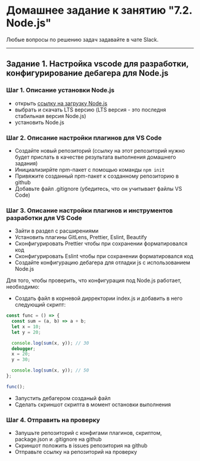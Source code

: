 # Домашнее задание к занятию "7.2. Node.js"

Любые вопросы по решению задач задавайте в чате Slack.

---

## Задание 1. Настройка vscode для разработки, конфигурирование дебагера для Node.js

### Шаг 1. Описание установки Node.js

- открыть [ссылку на загрузку Node.js](https://nodejs.org/en/)
- выбрать и скачать LTS версию (LTS версия - это последня стабильная версия Node.js)
- установить Node.js

### Шаг 2. Описание настройки плагинов для VS Code

- Создайте новый репозиторий (ссылку на этот репозиторий нужно будет прислать в качестве результата выполнения домашнего задания)
- Инициализирйте npm-пакет с помощью команды `npm init`
- Привяжите созданный npm-пакет к созданному репозиторию в github
- Добавьте файл .gitignore (убедитесь, что он учитывает файлы VS Code)

### Шаг 3. Описание настройки плагинов и инструментов разработки для VS Code

- Зайти в раздел с расширениями
- Установить плагины GitLens, Prettier, Eslint, Beautify
- Сконфигурировать Prettier чтобы при сохранении форматировался код
- Сконфигурировать Eslint чтобы при сохранении форматировался код
- Создайте конфигурацию дебагера для отладки js с использованием Node.js

Для того, чтобы проверить, что конфигурация под Node.js работает, необходимо:

- Создать файл в корневой дирректории index.js и добавить в него следующий скрипт:

```javascript
const func = () => {
  const sum = (a, b) => a + b;
  let x = 10;
  let y = 20;

  console.log(sum(x, y)); // 30
  debugger;
  x = 20;
  y = 30;

  console.log(sum(x, y)); // 50
};

func();
```

- Запустить дебагером созданый файл
- Сделать скриншот скрипта в момент остановки выполнения

### Шаг 4. Отправить на проверку

- Запушьте репозиторий с конфигами плагинов, скриптом, package.json и .gitignore на github
- Скриншот положить в issues репозитория на github
- Отправьте ссылку на репозиторий на проверку
